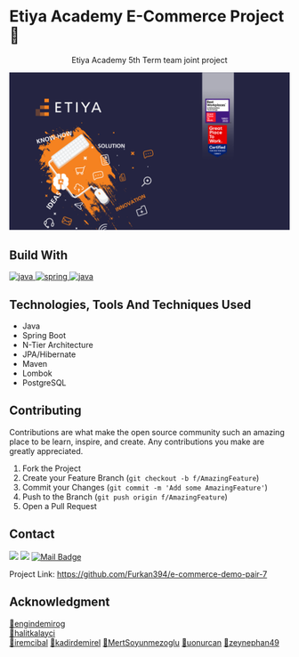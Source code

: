 # Etiya Academy E-Commerce Project :tada:

 <p align="center"> Etiya Academy 5th Term team joint project </p>
 
 ![](etiya.png)

## Build With
<a href="https://www.java.com"> <img src="https://img.shields.io/badge/Java-ED8B00?style=for-the-badge&logo=java&logoColor=white" alt="java"> </a>
<a href="https://spring.io/projects/spring-boot"> <img src="https://img.shields.io/badge/spring-%236DB33F.svg?style=for-the-badge&logo=spring&logoColor=white" alt="spring"> </a>
<a href="https://www.postgresql.org/"> <img src="https://img.shields.io/badge/PostgreSQL-316192?style=for-the-badge&logo=postgresql&logoColor=white" alt="java"> </a>
<br>


## Technologies, Tools And Techniques Used

- Java
- Spring Boot
- N-Tier Architecture
- JPA/Hibernate
- Maven
- Lombok
- PostgreSQL

## Contributing
Contributions are what make the open source community such an amazing place to be learn, inspire, and create. Any contributions you make are greatly appreciated.

1. Fork the Project
2. Create your Feature Branch (`git checkout -b f/AmazingFeature`)
3. Commit your Changes (`git commit -m 'Add some AmazingFeature'`)
4. Push to the Branch (`git push origin f/AmazingFeature`)
5. Open a Pull Request


## Contact
[![](https://img.shields.io/badge/linkedin-%230077B5.svg?&style=for-the-badge&logo=linkedin&logoColor=white)](https://tr.linkedin.com/in/furkan-emre-cakiroglu)
[![](https://img.shields.io/badge/medium-%2312100E.svg?&style=for-the-badge&logo=medium&logoColor=white)](https://medium.com/@furkanncakiroglu)
[![Mail Badge](https://img.shields.io/badge/furkanncakiroglu@gmail.com-c14438?style=for-the-badge&logo=Gmail&logoColor=white&link=mailto:furkanncakiroglu@gmail.com)](mailto:furkanncakiroglu@gmail.com)

Project Link: https://github.com/Furkan394/e-commerce-demo-pair-7

## Acknowledgment

<a href="https://github.com/engindemirog">🙏engindemirog</a> <br>
<a href="https://github.com/halitkalayci">🙏halitkalayci</a> <br>
<a href="https://github.com/iremcibal">🙏iremcibal</a>
<a href="https://github.com/kadirdemirel">🙏kadirdemirel</a>
<a href="https://github.com/MertSoyunmezoglu">🙏MertSoyunmezoglu</a>
<a href="https://github.com/uonurcan">🙏uonurcan</a>
<a href="https://github.com/zeynephan49">🙏zeynephan49</a>
